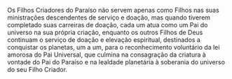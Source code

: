 ﻿Os Filhos Criadores do Paraíso não servem apenas como Filhos nas suas ministrações descendentes de serviço e doação, mas quando tiverem completado  suas carreiras de doação, cada um atua como um Pai do universo na sua  própria criação, enquanto os outros Filhos de Deus continuam o serviço de doação e elevação espiritual, destinados a conquistar os planetas, um a um, para o reconhecimento voluntário da lei amorosa do Pai Universal, que culmina na consagração da criatura à vontade do Pai do Paraíso e na lealdade planetária à soberania do universo do seu Filho Criador.